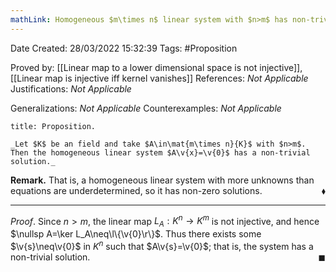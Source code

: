 ```yaml
---
mathLink: Homogeneous $m\times n$ linear system with $n>m$ has non-trivial solutions
---
```


<div class="topSpace"></div>

Date Created: 28/03/2022 15:32:39
Tags: #Proposition

Proved by: [[Linear map to a lower dimensional space is not injective]], [[Linear map is injective iff kernel vanishes]]
References: _Not Applicable_
Justifications: _Not Applicable_

Generalizations: _Not Applicable_
Counterexamples: _Not Applicable_

``` ad-Proposition
title: Proposition.

_Let $K$ be an field and take $A\in\mat{m\times n}{K}$ with $n>m$. Then the homogeneous linear system $A\v{x}=\v{0}$ has a non-trivial solution._

```

**Remark.** That is, a homogeneous linear system with more unknowns than equations are underdetermined, so it has non-zero solutions.<span style="float:right;">$\blacklozenge$</span>

---

_Proof_. Since $n>m$, the linear map $L_A:K^n\to K^m$ is not injective, and hence $\nullsp A=\ker L_A\neq\l\{\v{0}\r\}$. Thus there exists some $\v{s}\neq\v{0}$ in $K^n$ such that $A\v{s}=\v{0}$; that is, the system has a non-trivial solution.<span style="float:right;">$\blacksquare$</span>
